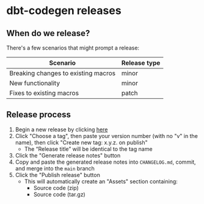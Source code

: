 # dbt-codegen releases

## When do we release?
There's a few scenarios that might prompt a release:

| Scenario                                   | Release type |
|--------------------------------------------|--------------|
| Breaking changes to existing macros        | minor        |
| New functionality                          | minor        |
| Fixes to existing macros                   | patch        |

## Release process

1. Begin a new release by clicking [here](https://github.com/dbt-labs/dbt-codegen/releases/new)
1. Click "Choose a tag", then paste your version number (with no "v" in the name), then click "Create new tag: x.y.z. on publish"
    - The “Release title” will be identical to the tag name
1. Click the "Generate release notes" button
1. Copy and paste the generated release notes into `CHANGELOG.md`, commit, and merge into the `main` branch
1. Click the "Publish release" button
    - This will automatically create an "Assets" section containing:
        - Source code (zip)
        - Source code (tar.gz)
